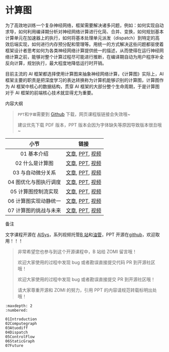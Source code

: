 <!--Copyright © 适用于[License](https://github.com/chenzomi12/AISystem)版权许可-->

# 计算图

为了高效地训练一个复杂神经网络，框架需要解决诸多问题，例如：如何实现自动求导，如何利用编译期分析对神经网络计算进行化简、合并、变换，如何规划基本计算单元在加速器上的执行，如何将基本处理单元派发（dispatch）到特定的高效后端实现，如何进行内存预分配和管理等。用统一的方式解决这些问题都驱使着框架设计者思考如何为各类神经网络计算提供统一的描述，从而使得在运行神经网络计算之前，能够对整个计算过程尽可能进行推断，在编译期自动为用户程序补全反向计算，规划执行，最大程度地降低运行时开销。

目前主流的 AI 框架都选择使用计算图来抽象神经网络计算，《计算图》实际上，AI 框架主要的职责是把深度学习的表达转换称为计算机能够识别的计算图，计算图作为 AI 框架中核心的数据结构，贯穿 AI 框架的大部分整个生命周期，于是计算图对于 AI 框架的前端核心技术就显得尤为重要。

内容大纲

> `PPT`和`字幕`需要到 [Github](https://github.com/chenzomi12/AISystem) 下载，网页课程版链接会失效哦~
>
> 建议优先下载 PDF 版本，PPT 版本会因为字体缺失等原因导致版本很丑哦~

| 小节 | 链接|
|:--:|:--:|
| 01 基本介绍 | [文章](./01Introduction.md), [PPT](./01Introduction.pdf), [视频](https://www.bilibili.com/video/BV1cG411E7gV/) |
| 02 什么是计算图 | [文章](./02Computegraph.md), [PPT](./02Computegraph.pdf), [视频](https://www.bilibili.com/video/BV1rR4y197HM/) |
| 03 与自动微分关系 | [文章](./03Atuodiff.md), [PPT](./03Atuodiff.pdf), [视频](https://www.bilibili.com/video/BV1S24y197FU/)|
| 04 图优化与图执行调度| [文章](./04Dispatch.md), [PPT](./04Dispatch.pdf), [视频](https://www.bilibili.com/video/BV1hD4y1k7Ty/) |
| 05 计算图控制流实现| [文章](./05ControlFlow.md), [PPT](./05ControlFlow.pdf), [视频](https://www.bilibili.com/video/BV17P41177Pk/)|
| 06 计算图实现动静统一| [文章](./06StaticGraph.md), [PPT](./06StaticGraph.pdf), [视频](https://www.bilibili.com/video/BV17P41177Pk/)|
| 07 计算图的挑战与未来 |[文章](./07Future.md), [PPT](./07Future.pdf), [视频](https://www.bilibili.com/video/BV1hm4y1A7Nv/) |

备注

文字课程开源在 [AISys](https://chenzomi12.github.io/)，系列视频托管[B 站](https://space.bilibili.com/517221395)和[油管](https://www.youtube.com/@ZOMI666/videos)，PPT 开源在[github](https://github.com/chenzomi12/AISystem)，欢迎取用！！！

> 非常希望您也参与到这个开源课程中，B 站给 ZOMI 留言哦！
> 
> 欢迎大家使用的过程中发现 bug 或者勘误直接提交代码 PR 到开源社区哦！
>
> 欢迎大家使用的过程中发现 bug 或者勘误直接提交 PR 到开源社区哦！
>
> 请大家尊重开源和 ZOMI 的努力，引用 PPT 的内容请规范转载标明出处哦！
    
```toc
:maxdepth: 2
:numbered:

01Introduction
02Computegraph
03Atuodiff
04Dispatch
05ControlFlow
06StaticGraph
07Future
```
        